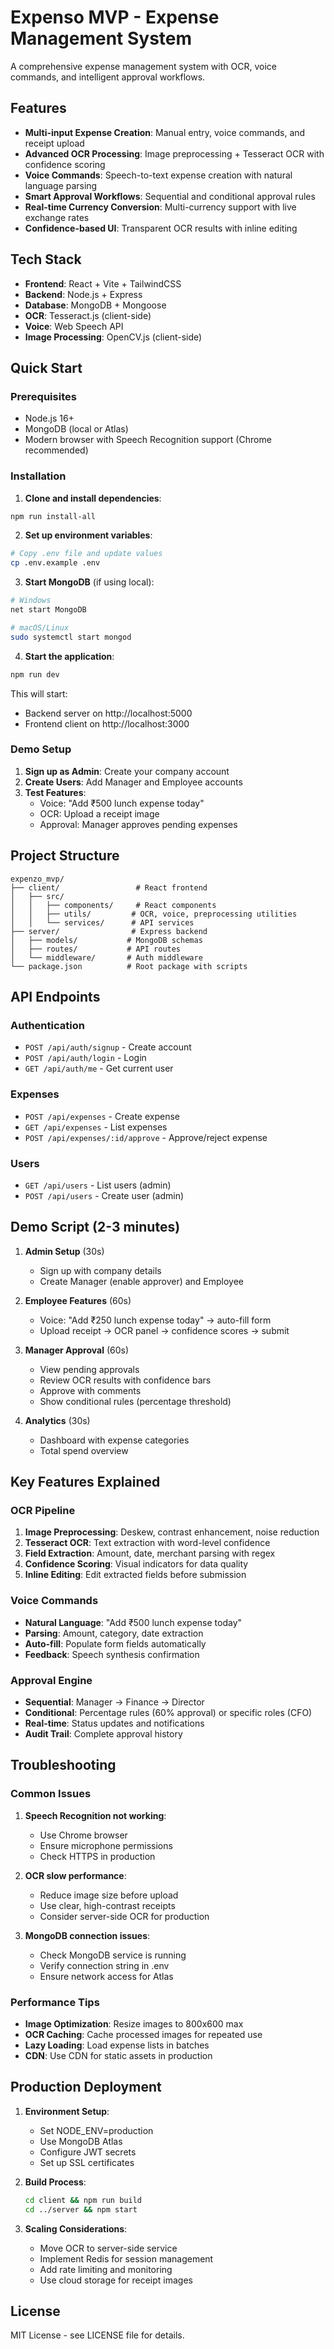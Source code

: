 # Expenso MVP - Expense Management System

A comprehensive expense management system with OCR, voice commands, and intelligent approval workflows.

## Features

- **Multi-input Expense Creation**: Manual entry, voice commands, and receipt upload
- **Advanced OCR Processing**: Image preprocessing + Tesseract OCR with confidence scoring
- **Voice Commands**: Speech-to-text expense creation with natural language parsing
- **Smart Approval Workflows**: Sequential and conditional approval rules
- **Real-time Currency Conversion**: Multi-currency support with live exchange rates
- **Confidence-based UI**: Transparent OCR results with inline editing

## Tech Stack

- **Frontend**: React + Vite + TailwindCSS
- **Backend**: Node.js + Express
- **Database**: MongoDB + Mongoose
- **OCR**: Tesseract.js (client-side)
- **Voice**: Web Speech API
- **Image Processing**: OpenCV.js (client-side)

## Quick Start

### Prerequisites

- Node.js 16+ 
- MongoDB (local or Atlas)
- Modern browser with Speech Recognition support (Chrome recommended)

### Installation

1. **Clone and install dependencies**:
```bash
npm run install-all
```

2. **Set up environment variables**:
```bash
# Copy .env file and update values
cp .env.example .env
```

3. **Start MongoDB** (if using local):
```bash
# Windows
net start MongoDB

# macOS/Linux
sudo systemctl start mongod
```

4. **Start the application**:
```bash
npm run dev
```

This will start:
- Backend server on http://localhost:5000
- Frontend client on http://localhost:3000

### Demo Setup

1. **Sign up as Admin**: Create your company account
2. **Create Users**: Add Manager and Employee accounts
3. **Test Features**:
   - Voice: "Add ₹500 lunch expense today"
   - OCR: Upload a receipt image
   - Approval: Manager approves pending expenses

## Project Structure

```
expenzo_mvp/
├── client/                 # React frontend
│   ├── src/
│   │   ├── components/     # React components
│   │   ├── utils/         # OCR, voice, preprocessing utilities
│   │   └── services/      # API services
├── server/                # Express backend
│   ├── models/           # MongoDB schemas
│   ├── routes/           # API routes
│   └── middleware/       # Auth middleware
└── package.json          # Root package with scripts
```

## API Endpoints

### Authentication
- `POST /api/auth/signup` - Create account
- `POST /api/auth/login` - Login
- `GET /api/auth/me` - Get current user

### Expenses
- `POST /api/expenses` - Create expense
- `GET /api/expenses` - List expenses
- `POST /api/expenses/:id/approve` - Approve/reject expense

### Users
- `GET /api/users` - List users (admin)
- `POST /api/users` - Create user (admin)

## Demo Script (2-3 minutes)

1. **Admin Setup** (30s)
   - Sign up with company details
   - Create Manager (enable approver) and Employee

2. **Employee Features** (60s)
   - Voice: "Add ₹250 lunch expense today" → auto-fill form
   - Upload receipt → OCR panel → confidence scores → submit

3. **Manager Approval** (60s)
   - View pending approvals
   - Review OCR results with confidence bars
   - Approve with comments
   - Show conditional rules (percentage threshold)

4. **Analytics** (30s)
   - Dashboard with expense categories
   - Total spend overview

## Key Features Explained

### OCR Pipeline
1. **Image Preprocessing**: Deskew, contrast enhancement, noise reduction
2. **Tesseract OCR**: Text extraction with word-level confidence
3. **Field Extraction**: Amount, date, merchant parsing with regex
4. **Confidence Scoring**: Visual indicators for data quality
5. **Inline Editing**: Edit extracted fields before submission

### Voice Commands
- **Natural Language**: "Add ₹500 lunch expense today"
- **Parsing**: Amount, category, date extraction
- **Auto-fill**: Populate form fields automatically
- **Feedback**: Speech synthesis confirmation

### Approval Engine
- **Sequential**: Manager → Finance → Director
- **Conditional**: Percentage rules (60% approval) or specific roles (CFO)
- **Real-time**: Status updates and notifications
- **Audit Trail**: Complete approval history

## Troubleshooting

### Common Issues

1. **Speech Recognition not working**:
   - Use Chrome browser
   - Ensure microphone permissions
   - Check HTTPS in production

2. **OCR slow performance**:
   - Reduce image size before upload
   - Use clear, high-contrast receipts
   - Consider server-side OCR for production

3. **MongoDB connection issues**:
   - Check MongoDB service is running
   - Verify connection string in .env
   - Ensure network access for Atlas

### Performance Tips

- **Image Optimization**: Resize images to 800x600 max
- **OCR Caching**: Cache processed images for repeated use
- **Lazy Loading**: Load expense lists in batches
- **CDN**: Use CDN for static assets in production

## Production Deployment

1. **Environment Setup**:
   - Set NODE_ENV=production
   - Use MongoDB Atlas
   - Configure JWT secrets
   - Set up SSL certificates

2. **Build Process**:
   ```bash
   cd client && npm run build
   cd ../server && npm start
   ```

3. **Scaling Considerations**:
   - Move OCR to server-side service
   - Implement Redis for session management
   - Add rate limiting and monitoring
   - Use cloud storage for receipt images

## License

MIT License - see LICENSE file for details.

